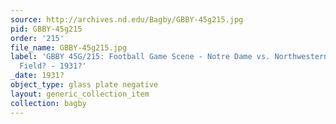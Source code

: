 ```yaml
---
source: http://archives.nd.edu/Bagby/GBBY-45g215.jpg
pid: GBBY-45g215
order: '215'
file_name: GBBY-45g215.jpg
label: 'GBBY 45G/215: Football Game Scene - Notre Dame vs. Northwestern at Soldier
  Field? - 1931?'
_date: 1931?
object_type: glass plate negative
layout: generic_collection_item
collection: bagby
---
```

